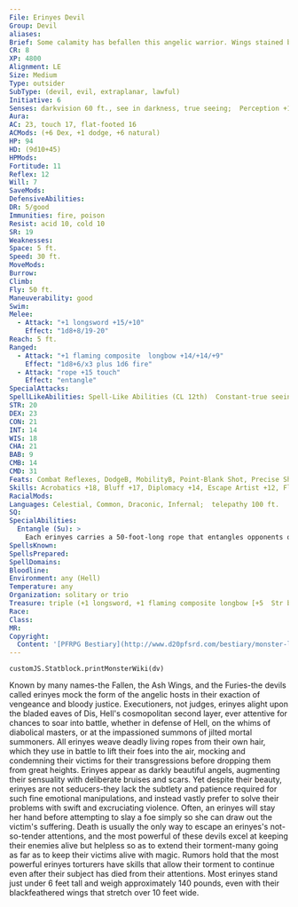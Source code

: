 ```yaml
---
File: Erinyes Devil
Group: Devil
aliases: 
Brief: Some calamity has befallen this angelic warrior. Wings stained black shear the air as her merciless eyes search for a target.
CR: 8
XP: 4800
Alignment: LE
Size: Medium
Type: outsider
SubType: (devil, evil, extraplanar, lawful)
Initiative: 6
Senses: darkvision 60 ft., see in darkness, true seeing;  Perception +16
Aura: 
AC: 23, touch 17, flat-footed 16
ACMods: (+6 Dex, +1 dodge, +6 natural)
HP: 94
HD: (9d10+45)
HPMods: 
Fortitude: 11
Reflex: 12
Will: 7
SaveMods: 
DefensiveAbilities: 
DR: 5/good
Immunities: fire, poison
Resist: acid 10, cold 10
SR: 19
Weaknesses: 
Space: 5 ft.
Speed: 30 ft.
MoveMods: 
Burrow: 
Climb: 
Fly: 50 ft.
Maneuverability: good
Swim: 
Melee: 
  - Attack: "+1 longsword +15/+10"
    Effect: "1d8+8/19-20"
Reach: 5 ft.
Ranged: 
  - Attack: "+1 flaming composite  longbow +14/+14/+9"
    Effect: "1d8+6/x3 plus 1d6 fire"
  - Attack: "rope +15 touch"
    Effect: "entangle"
SpecialAttacks: 
SpellLikeAbilities: Spell-Like Abilities (CL 12th)  Constant-true seeing At will-fear (single target, DC 19), greater teleport (self plus 50 lbs. of objects only), minor image (DC 17), unholy blight (DC 19)  1/day-summon (level 3, 2 bearded devils, 50%)
STR: 20
DEX: 23
CON: 21
INT: 14
WIS: 18
CHA: 21
BAB: 9
CMB: 14
CMD: 31
Feats: Combat Reflexes, DodgeB, MobilityB, Point-Blank Shot, Precise Shot, Rapid Shot, Shot on the Run
Skills: Acrobatics +18, Bluff +17, Diplomacy +14, Escape Artist +12, Fly +19, Intimidate +17, Knowledge (planes) +8, Knowledge (religion) +8, Perception +16, Sense Motive +10, Stealth +15
RacialMods: 
Languages: Celestial, Common, Draconic, Infernal;  telepathy 100 ft.
SQ: 
SpecialAbilities:
  Entangle (Su): >
    Each erinyes carries a 50-foot-long rope that entangles opponents of any size as an animate rope spell (CL 16th, DC 20). An erinyes can hurl its rope 30 feet with no range penalty. An erinyes's rope functions only for the erinyes who made it and no other. The save DC is Dexterity-based.
SpellsKnown: 
SpellsPrepared: 
SpellDomains: 
Bloodline: 
Environment: any (Hell)
Temperature: any
Organization: solitary or trio
Treasure: triple (+1 longsword, +1 flaming composite longbow [+5  Str bonus], rope)
Race: 
Class: 
MR: 
Copyright:
  Content: '[PFRPG Bestiary](http://www.d20pfsrd.com/bestiary/monster-listings/outsiders/devil/erinyes)'
---
```

```dataviewjs
customJS.Statblock.printMonsterWiki(dv)
```
Known by many names-the Fallen, the Ash Wings, and the Furies-the devils called erinyes mock the form of the angelic hosts in their exaction of vengeance and bloody justice. Executioners, not judges, erinyes alight upon the bladed eaves of Dis, Hell's cosmopolitan second layer, ever attentive for chances to soar into battle, whether in defense of Hell, on the whims of diabolical masters, or at the impassioned summons of jilted mortal summoners. All erinyes weave deadly living ropes from their own hair, which they use in battle to lift their foes into the air, mocking and condemning their victims for their transgressions before dropping them from great heights.  Erinyes appear as darkly beautiful angels, augmenting their sensuality with deliberate bruises and scars. Yet despite their beauty, erinyes are not seducers-they lack the subtlety and patience required for such fine emotional manipulations, and instead vastly prefer to solve their problems with swift and excruciating violence. Often, an erinyes will stay her hand before attempting to slay a foe simply so she can draw out the victim's suffering. Death is usually the only way to escape an erinyes's not-so-tender attentions, and the most powerful of these devils excel at keeping their enemies alive but helpless so as to extend their torment-many going as far as to keep their victims alive with magic. Rumors hold that the most powerful erinyes torturers have skills that allow their torment to continue even after their subject has died from their attentions.  Most erinyes stand just under 6 feet tall and weigh approximately 140 pounds, even with their blackfeathered wings that stretch over 10 feet wide.
